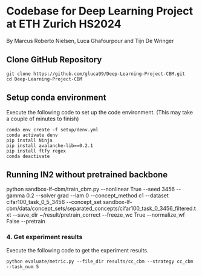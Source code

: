 # Codebase for Deep Learning Project at ETH Zurich HS2024
By Marcus Roberto Nielsen, Luca Ghafourpour and Tijn De Wringer

## Clone GitHub Repository
```
git clone https://github.com/gluca99/Deep-Learning-Project-CBM.git
cd Deep-Learning-Project-CBM
```

## Setup conda environment
Execute the following code to set up the code environment. (This may take a couple of minutes to finish)
```
conda env create -f setup/denv.yml
conda activate denv
pip install Ninja
pip install avalanche-lib==0.2.1
pip install ftfy regex
conda deactivate
```
## Running IN2 without pretrained backbone
python sandbox-lf-cbm/train_cbm.py --nonlinear True --seed 3456 --gamma 0.2 --solver grad --lam 0 --concept_method c1 --dataset cifar100_task_0_5_3456 --concept_set sandbox-lf-cbm/data/concept_sets/separated_concepts/cifar100_task_0_3456_filtered.txt --save_dir ~/result/pretrain_correct --freeze_wc True --normalize_wf False --pretrain

### 4. Get experiment results
Execute the following code to get the experiment results. 
```
python evaluate/metric.py --file_dir results/cc_cbm --strategy cc_cbm --task_num 5 
```

